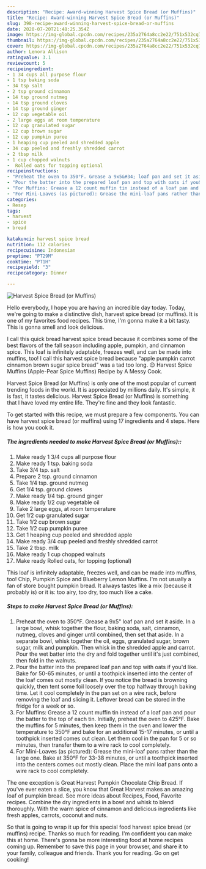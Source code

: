 ```yaml
---
description: "Recipe: Award-winning Harvest Spice Bread (or Muffins)"
title: "Recipe: Award-winning Harvest Spice Bread (or Muffins)"
slug: 398-recipe-award-winning-harvest-spice-bread-or-muffins
date: 2020-07-20T21:48:25.354Z
image: https://img-global.cpcdn.com/recipes/235a2764a8cc2e22/751x532cq70/harvest-spice-bread-or-muffins-recipe-main-photo.jpg
thumbnail: https://img-global.cpcdn.com/recipes/235a2764a8cc2e22/751x532cq70/harvest-spice-bread-or-muffins-recipe-main-photo.jpg
cover: https://img-global.cpcdn.com/recipes/235a2764a8cc2e22/751x532cq70/harvest-spice-bread-or-muffins-recipe-main-photo.jpg
author: Lenora Allison
ratingvalue: 3.1
reviewcount: 5
recipeingredient:
- 1 34 cups all purpose flour
- 1 tsp baking soda
- 34 tsp salt
- 2 tsp ground cinnamon
- 14 tsp ground nutmeg
- 14 tsp ground cloves
- 14 tsp ground ginger
- 12 cup vegetable oil
- 2 large eggs at room temperature
- 12 cup granulated sugar
- 12 cup brown sugar
- 12 cup pumpkin puree
- 1 heaping cup peeled and shredded apple
- 34 cup peeled and freshly shredded carrot
- 2 tbsp milk
- 1 cup chopped walnuts
-  Rolled oats for topping optional
recipeinstructions:
- "Preheat the oven to 350°F. Grease a 9x5&#34; loaf pan and set it aside. In a large bowl, whisk together the flour, baking soda, salt, cinnamon, nutmeg, cloves and ginger until combined, then set that aside. In a separate bowl, whisk together the oil, eggs, granulated sugar, brown sugar, milk and pumpkin. Then whisk in the shredded apple and carrot. Pour the wet batter into the dry and fold together until it&#39;s just combined, then fold in the walnuts."
- "Pour the batter into the prepared loaf pan and top with oats if you&#39;d like. Bake for 50-65 minutes, or until a toothpick inserted into the center of the loaf comes out mostly clean. If you notice the bread is browning quickly, then tent some foil loosely over the top halfway through baking time. Let it cool completely in the pan set on a wire rack, before removing the loaf and slicing it. Leftover bread can be stored in the fridge for a week or so."
- "For Muffins: Grease a 12 count muffin tin instead of a loaf pan and pour the batter to the top of each tin. Initially, preheat the oven to 425°F. Bake the muffins for 5 minutes, then keep them in the oven and lower the temperature to 350°F and bake for an additional 15-17 minutes, or until a toothpick inserted comes out clean. Let them cool in the pan for 5 or so minutes, then transfer them to a wire rack to cool completely."
- "For Mini-Loaves (as pictured): Grease the mini-loaf pans rather than the large one. Bake at 350°F for 33-38 minutes, or until a toothpick inserted into the centers comes out mostly clean. Place the mini loaf pans onto a wire rack to cool completely."
categories:
- Resep
tags:
- harvest
- spice
- bread

katakunci: harvest spice bread
nutrition: 112 calories
recipecuisine: Indonesian
preptime: "PT29M"
cooktime: "PT1H"
recipeyield: "3"
recipecategory: Dinner

---
```



![Harvest Spice Bread (or Muffins)](https://img-global.cpcdn.com/recipes/235a2764a8cc2e22/751x532cq70/harvest-spice-bread-or-muffins-recipe-main-photo.jpg)

Hello everybody, I hope you are having an incredible day today. Today, we're going to make a distinctive dish, harvest spice bread (or muffins). It is one of my favorites food recipes. This time, I'm gonna make it a bit tasty. This is gonna smell and look delicious.

I call this quick bread harvest spice bread because it combines some of the best flavors of the fall season including apple, pumpkin, and cinnamon spice. This loaf is infinitely adaptable, freezes well, and can be made into muffins, too! I call this harvest spice bread because &#34;apple pumpkin carrot cinnamon brown sugar spice bread&#34; was a tad too long. 😉 Harvest Spice Muffins (Apple-Pear Spice Muffins) Recipe by A Messy Cook.

Harvest Spice Bread (or Muffins) is only one of the most popular of current trending foods in the world. It is appreciated by millions daily. It's simple, it is fast, it tastes delicious. Harvest Spice Bread (or Muffins) is something that I have loved my entire life. They're fine and they look fantastic.


To get started with this recipe, we must prepare a few components. You can have harvest spice bread (or muffins) using 17 ingredients and 4 steps. Here is how you cook it.

##### The ingredients needed to make Harvest Spice Bread (or Muffins)::

1. Make ready 1 3/4 cups all purpose flour
1. Make ready 1 tsp. baking soda
1. Take 3/4 tsp. salt
1. Prepare 2 tsp. ground cinnamon
1. Take 1/4 tsp. ground nutmeg
1. Get 1/4 tsp. ground cloves
1. Make ready 1/4 tsp. ground ginger
1. Make ready 1/2 cup vegetable oil
1. Take 2 large eggs, at room temperature
1. Get 1/2 cup granulated sugar
1. Take 1/2 cup brown sugar
1. Take 1/2 cup pumpkin puree
1. Get 1 heaping cup peeled and shredded apple
1. Make ready 3/4 cup peeled and freshly shredded carrot
1. Take 2 tbsp. milk
1. Make ready 1 cup chopped walnuts
1. Make ready  Rolled oats, for topping (optional)


This loaf is infinitely adaptable, freezes well, and can be made into muffins, too! Chip, Pumpkin Spice and Blueberry Lemon Muffins. I&#39;m not usually a fan of store bought pumpkin bread. It always tastes like a mix (because it probably is) or it is: too airy, too dry, too much like a cake. 

##### Steps to make Harvest Spice Bread (or Muffins):

1. Preheat the oven to 350°F. Grease a 9x5&#34; loaf pan and set it aside. In a large bowl, whisk together the flour, baking soda, salt, cinnamon, nutmeg, cloves and ginger until combined, then set that aside. In a separate bowl, whisk together the oil, eggs, granulated sugar, brown sugar, milk and pumpkin. Then whisk in the shredded apple and carrot. Pour the wet batter into the dry and fold together until it&#39;s just combined, then fold in the walnuts.
1. Pour the batter into the prepared loaf pan and top with oats if you&#39;d like. Bake for 50-65 minutes, or until a toothpick inserted into the center of the loaf comes out mostly clean. If you notice the bread is browning quickly, then tent some foil loosely over the top halfway through baking time. Let it cool completely in the pan set on a wire rack, before removing the loaf and slicing it. Leftover bread can be stored in the fridge for a week or so.
1. For Muffins: Grease a 12 count muffin tin instead of a loaf pan and pour the batter to the top of each tin. Initially, preheat the oven to 425°F. Bake the muffins for 5 minutes, then keep them in the oven and lower the temperature to 350°F and bake for an additional 15-17 minutes, or until a toothpick inserted comes out clean. Let them cool in the pan for 5 or so minutes, then transfer them to a wire rack to cool completely.
1. For Mini-Loaves (as pictured): Grease the mini-loaf pans rather than the large one. Bake at 350°F for 33-38 minutes, or until a toothpick inserted into the centers comes out mostly clean. Place the mini loaf pans onto a wire rack to cool completely.


The one exception is Great Harvest Pumpkin Chocolate Chip Bread. If you&#39;ve ever eaten a slice, you know that Great Harvest makes an amazing loaf of pumpkin bread. See more ideas about Recipes, Food, Favorite recipes. Combine the dry ingredients in a bowl and whisk to blend thoroughly. With the warm spice of cinnamon and delicious ingredients like fresh apples, carrots, coconut and nuts. 

So that is going to wrap it up for this special food harvest spice bread (or muffins) recipe. Thanks so much for reading. I'm confident you can make this at home. There's gonna be more interesting food at home recipes coming up. Remember to save this page in your browser, and share it to your family, colleague and friends. Thank you for reading. Go on get cooking!
